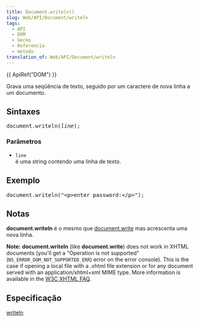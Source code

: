 ```yaml
---
title: Document.writeln()
slug: Web/API/Document/writeln
tags:
  - API
  - DOM
  - Gecko
  - Referencia
  - metodo
translation_of: Web/API/Document/writeln
---
```

<div>{{ ApiRef("DOM") }}</div>

<p>Grava uma seqüência de texto, seguido por um caractere de nova linha a um documento.</p>

<h2 id="Syntax" name="Syntax">Sintaxes</h2>

<pre class="eval">document.writeln(<em>line</em>);
</pre>

<h3 id="Parameters" name="Parameters">Parâmetros</h3>

<ul>
 <li><code>line</code>

  <div dir="ltr" style="zoom: 1;">é uma string contendo uma linha de texto.</div>
 </li>
</ul>

<h2 id="Example" name="Example">Exemplo</h2>

<pre>document.writeln("&lt;p&gt;enter password:&lt;/p&gt;");
</pre>

<h2 id="Notes" name="Notes">Notas</h2>

<p><strong>document.writeln</strong> é o mesmo que <a href="/en/DOM/document.write" title="en/DOM/document.write">document.write</a> mas acrescenta uma nova linha.</p>

<div class="note"><strong>Note:</strong> <strong>document.writeln</strong> (like <strong>document.write</strong>) does not work in XHTML documents (you'll get a "Operation is not supported" (<code>NS_ERROR_DOM_NOT_SUPPORTED_ERR</code>) error on the error console). This is the case if opening a local file with a .xhtml file extension or for any document served with an application/xhtml+xml MIME type. More information is available in the <a class="external" href="http://www.w3.org/MarkUp/2004/xhtml-faq#docwrite">W3C XHTML FAQ</a>.</div>

<h2 id="Specification" name="Specification">Especificação</h2>

<p><a class="external" href="http://www.w3.org/TR/2000/WD-DOM-Level-2-HTML-20001113/html.html#ID-35318390">writeln </a></p>
